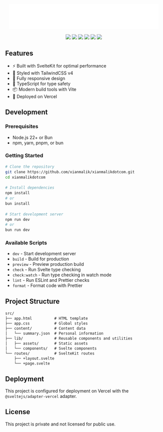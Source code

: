 <p align="center">
  <img src="./ascii-logo.png" />
</p>
<p align="center">
	<a href="https://svelte.dev/"><img src="https://img.shields.io/badge/Svelte-302D41?style=for-the-badge&logo=svelte&logoColor=FF3E00" /></a>
	<a href="https://kit.svelte.dev/"><img src="https://img.shields.io/badge/SvelteKit-302D41?style=for-the-badge&logo=svelte&logoColor=FF3E00" /></a>
	<a href="https://tailwindcss.com/"><img src="https://img.shields.io/badge/Tailwind_CSS-302D41?style=for-the-badge&logo=tailwind-css&logoColor=38B2AC"/></a>
	<a href="https://www.typescriptlang.org/"><img src="https://img.shields.io/badge/TypeScript-302D41?logo=typescript&logoColor=3178C6&style=for-the-badge"/></a>
	<a href="https://vercel.com/"><img src="https://img.shields.io/badge/Vercel-302D41.svg?logo=vercel&logoColor=white&style=for-the-badge" /></a>
	<a href="https://vitejs.dev/"><img src="https://img.shields.io/badge/Vite-302D41?style=for-the-badge&logo=vite&logoColor=646CFF" /></a>
</p>

## Features

- ⚡ Built with SvelteKit for optimal performance
- 🎨 Styled with TailwindCSS v4
- 📱 Fully responsive design
- 🔧 TypeScript for type safety
- 📦 Modern build tools with Vite
- 🚀 Deployed on Vercel

## Development

### Prerequisites

- Node.js 22+ or Bun
- npm, yarn, pnpm, or bun

### Getting Started

```bash
# Clone the repository
git clone https://github.com/xianmalik/xianmalikdotcom.git
cd xianmalikdotcom

# Install dependencies
npm install
# or
bun install

# Start development server
npm run dev
# or
bun run dev
```

### Available Scripts

- `dev` - Start development server
- `build` - Build for production
- `preview` - Preview production build
- `check` - Run Svelte type checking
- `check:watch` - Run type checking in watch mode
- `lint` - Run ESLint and Prettier checks
- `format` - Format code with Prettier

## Project Structure

```
src/
├── app.html          # HTML template
├── app.css           # Global styles
├── content/          # Content data
│   └── summary.json  # Personal information
├── lib/              # Reusable components and utilities
│   ├── assets/       # Static assets
│   └── components/   # Svelte components
└── routes/           # SvelteKit routes
    ├── +layout.svelte
    └── +page.svelte
```

## Deployment

This project is configured for deployment on Vercel with the `@sveltejs/adapter-vercel` adapter.

## License

This project is private and not licensed for public use.
